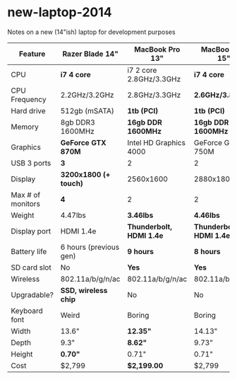 new-laptop-2014
===============

Notes on a new (14"ish) laptop for development purposes

| Feature           | Razer Blade 14"         | MacBook Pro 13"            | MacBook Pro 15"            |
|-------------------|-------------------------|----------------------------|----------------------------|
| CPU               | **i7 4 core**           | i7 2 core 2.8GHz/3.3GHz    | **i7 4 core**              |
| CPU Frequency     | 2.2GHz/3.2GHz           | 2.8GHz/3.3GHz              | **2.6GHz/3.8GHz**          |
| Hard drive        | 512gb (mSATA)           | **1tb (PCI)**              | **1tb (PCI)**              |
| Memory            | 8gb DDR3 1600MHz        | **16gb DDR 1600MHz**       | **16gb DDR 1600MHz**       |
| Graphics          | **GeForce GTX 870M**    | Intel HD Graphics 4000     | GeForce GT 750M            |
| USB 3 ports       | **3**                   | 2                          | 2                          |
| Display           | **3200x1800 (+ touch)** | 2560x1600                  | 2880x1800                  |
| Max # of monitors | **4**                   | 2                          | 2                          |
| Weight            | 4.47lbs                 | **3.46lbs**                | **4.46lbs**                |
| Display port      | HDMI 1.4e               | **Thunderbolt, HDMI 1.4e** | **Thunderbolt, HDMI 1.4e** |
| Battery life      | 6 hours (previous gen)  | **9 hours**                | **8 hours**                |
| SD card slot      | No                      | **Yes**                    | **Yes**                    |
| Wireless          | 802.11a/b/g/n/ac        | 802.11a/b/g/n/ac           | 802.11a/b/g/n/ac           |
| Upgradable?       | **SSD, wireless chip**  | No                         | No                         |
| Keyboard font     | Weird                   | Boring                     | Boring                     |
| Width             | 13.6"                   | **12.35"**                 | 14.13"                     |
| Depth             | 9.3"                    | **8.62"**                  | 9.73"                      |
| Height            | **0.70"**               | 0.71"                      | 0.71"                      |
| Cost              | $2,799                  | **$2,199.00**              | $2,799                     |
